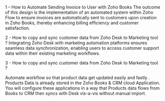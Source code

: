 1 – How to Automate Sending Invoice to User with Zoho Books
The outcome of this design is the implementation of an automated system within Zoho Flow to ensure invoices are automatically sent to customers upon creation in Zoho Books, thereby enhancing billing efficiency and customer satisfaction.

2 - How to copy and sync customer data from Zoho Desk to Marketing tool ?
Integrating Zoho Desk with marketing automation platforms ensures seamless data synchronization, enabling users to access customer support data within their existing marketing workflows.


3 - How to copy and sync customer data from Zoho Desk to Marketing tool ?

Automate workflow so that product data get updated easily and fastly .
Products Data is already stored in the Zoho Books & CRM cloud Application. You will configure these applications in a way that Products data flows from Books to CRM then syncs with Desk vis-a-vis without manual import. 

